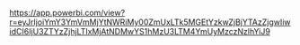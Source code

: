 https://app.powerbi.com/view?r=eyJrIjoiYmY3YmVmMjYtNWRiMy00ZmUxLTk5MGEtYzkwZjBjYTAzZjgwIiwidCI6IjU3ZTYzZjhjLTIxMjAtNDMwYS1hMzU3LTM4YmUyMzczNzlhYiJ9
